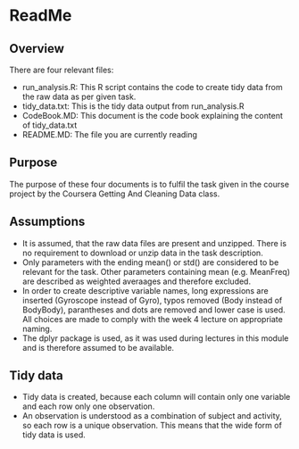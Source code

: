 # ReadMe

## Overview

There are four relevant files:

* run_analysis.R: This R script contains the code to create tidy data from the raw data as per given task.
* tidy_data.txt: This is the tidy data output from run_analysis.R
* CodeBook.MD: This document is the code book explaining the content of tidy_data.txt
* README.MD: The file you are currently reading

## Purpose

The purpose of these four documents is to fulfil the task given in the course project by the Coursera Getting And Cleaning Data class.

## Assumptions

* It is assumed, that the raw data files are present and unzipped. There is no requirement to download or unzip data in the task description.
* Only parameters with the ending mean() or std() are considered to be relevant for the task. Other parameters containing mean (e.g. MeanFreq) are described as weighted averaages and therefore excluded.
* In order to create descriptive variable names, long expressions are inserted (Gyroscope instead of Gyro), typos removed (Body instead of BodyBody), parantheses and dots are removed and lower case is used. All choices are made to comply with the week 4 lecture on appropriate naming.
* The dplyr package is used, as it was used during lectures in this module and is therefore assumed to be available.

## Tidy data

* Tidy data is created, because each column will contain only one variable and each row only one observation.
* An observation is understood as a combination of subject and activity, so each row is a unique observation. This means that the wide form of tidy data is used.

